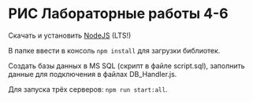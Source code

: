 # РИС Лабораторные работы 4-6

Скачать и установить [NodeJS](https://nodejs.org/en/download/) (LTS!)

В папке ввести в консоль `npm install` для загрузки библиотек.

Создать базы данных в MS SQL (скрипт в файле script.sql), заполнить данные для подключения в файлах DB_Handler.js.

Для запуска трёх серверов: `npm run start:all`.
